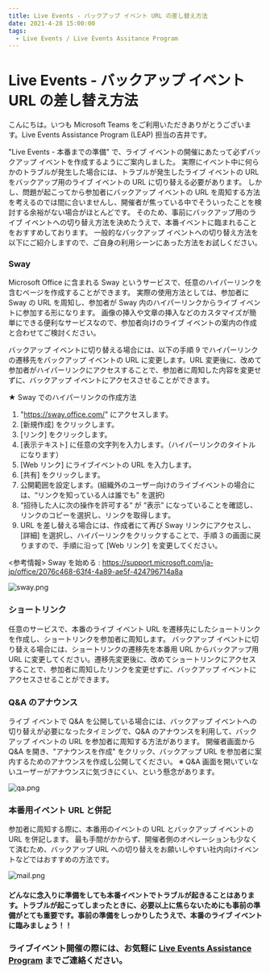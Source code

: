 ```yaml
---
title: Live Events - バックアップ イベント URL の差し替え方法
date: 2021-4-28 15:00:00
tags:
  - Live Events / Live Events Assitance Program
---
```

# Live Events - バックアップ イベント URL の差し替え方法

こんにちは。いつも Microsoft Teams をご利用いただきありがとうございます。Live Events Assistance Program (LEAP) 担当の吉井です。<br>

"Live Events - 本番までの準備" で、ライブ イベントの開催にあたって必ずバックアップ イベントを作成するようにご案内しました。
実際にイベント中に何らかのトラブルが発生した場合には、トラブルが発生したライブ イベントの URL をバックアップ用のライブ イベントの URL に切り替える必要があります。
しかし、問題が起こってから参加者にバックアップ イベントの URL を周知する方法を考えるのでは間に合いませんし、開催者が焦っている中でそういったことを検討する余裕がない場合がほとんどです。
そのため、事前にバックアップ用のライブ イベントへの切り替え方法を決めたうえで、本番イベントに臨まれることをおすすめしております。
一般的なバックアップ イベントへの切り替え方法を以下にご紹介しますので、ご自身の利用シーンにあった方法をお試しください。


### Sway
Microsoft Office に含まれる Sway というサービスで、任意のハイパーリンクを含むページを作成することができます。
実際の使用方法としては、参加者に Sway の URL を周知し、参加者が Sway 内のハイパーリンクからライブ イベントに参加する形になります。
画像の挿入や文章の挿入などのカスタマイズが簡単にできる便利なサービスなので、参加者向けのライブ イベントの案内の作成と合わせてご検討ください。

バックアップ イベントに切り替える場合には、以下の手順 9 でハイパーリンクの遷移先をバックアップ イベントの URL に変更します。URL 変更後に、改めて参加者がハイパーリンクにアクセスすることで、参加者に周知した内容を変更せずに、バックアップ イベントにアクセスさせることができます。

★ Sway でのハイパーリンクの作成方法
 1. "https://sway.office.com/" にアクセスします。
 2. [新規作成] をクリックします。
 3. [リンク] をクリックします。
 4. [表示テキスト] に任意の文字列を入力します。（ハイパーリンクのタイトルになります）
 5. [Web リンク] にライブイベントの URL を入力します。
 6. [共有] をクリックします。
 7. 公開範囲を設定します。(組織外のユーザー向けのライブイベントの場合には、“リンクを知っている人は誰でも” を選択)
 8. “招待した人に次の操作を許可する“ が “表示” になっていることを確認し、リンクのコピーを選択し、リンクを取得します。
 9. URL を差し替える場合には、作成者にて再び Sway リンクにアクセスし、[詳細] を選択し、ハイパーリンクをクリックすることで、手順 3 の画面に戻りますので、手順に沿って [Web リンク] を変更してください。

<参考情報>
Sway を始める : https://support.microsoft.com/ja-jp/office/2076c468-63f4-4a89-ae5f-424796714a8a

![sway.png]()


### ショートリンク
任意のサービスで、本番のライブ イベント URL を遷移先にしたショートリンクを作成し、ショートリンクを参加者に周知します。
バックアップ イベントに切り替える場合には、ショートリンクの遷移先を本番用 URL からバックアップ用 URL に変更してください。遷移先変更後に、改めてショートリンクにアクセスすることで、参加者に周知したリンクを変更せずに、バックアップ イベントにアクセスさせることができます。


### Q&A のアナウンス
ライブ イベントで Q&A を公開している場合には、バックアップ イベントへの切り替えが必要になったタイミングで、Q&A のアナウンスを利用して、バックアップ イベントの URL を参加者に周知する方法があります。
開催者画面から Q&A を開き、"アナウンスを作成" をクリック、バックアップ URL を参加者に案内するためのアナウンスを作成し公開してください。
※ Q&A 画面を開いていないユーザーがアナウンスに気づきにくい、という懸念があります。

![qa.png]()


### 本番用イベント URL と併記
参加者に周知する際に、本番用のイベントの URL とバックアップ イベントの URL を併記します。
最も手間がかからず、開催者側のオペレーションも少なくて済むため、バックアップ URL への切り替えをお願いしやすい社内向けイベントなどではおすすめの方法です。

![mail.png]()


#### どんなに念入りに準備をしても本番イベントでトラブルが起きることはあります。トラブルが起こってしまったときに、必要以上に焦らないためにも事前の準備がとても重要です。事前の準備をしっかりしたうえで、本番のライブ イベントに臨みましょう！！


### ライブイベント開催の際には、お気軽に [Live Events Assistance Program](https://forms.office.com/Pages/ResponsePage.aspx?id=v4j5cvGGr0GRqy180BHbRyDjDy_PXI5OtUv8Q_mW3a5UOUZYOTg2TjZMQzRSWTFUVFU4S0YyT1dORiQlQCN0PWcu) までご連絡ください。



